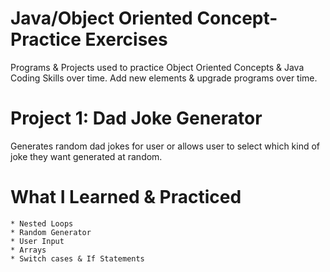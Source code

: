 # Java/Object Oriented Concept-Practice Exercises
Programs & Projects used to practice Object Oriented Concepts & Java Coding Skills over time. Add new elements & upgrade programs over time.

  # Project 1: Dad Joke Generator
  Generates random dad jokes for user or allows user to select which kind of joke they want generated at random.

   # What I Learned & Practiced  
    * Nested Loops
    * Random Generator
    * User Input  
    * Arrays 
    * Switch cases & If Statements     
   
 
